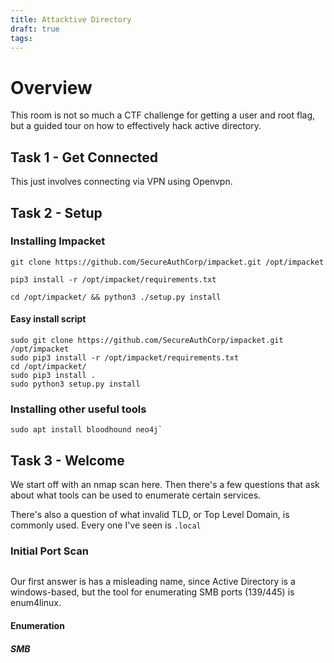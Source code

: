 ```yaml
---
title: Attacktive Directory
draft: true
tags:
---
```

# Overview

This room is not so much a CTF challenge for getting a user and root flag, but a guided tour on how to effectively hack active directory.

## Task 1 - Get Connected

This just involves connecting via VPN using Openvpn.

## Task 2 - Setup

### Installing Impacket
```
git clone https://github.com/SecureAuthCorp/impacket.git /opt/impacket
```

```
pip3 install -r /opt/impacket/requirements.txt
```

```
cd /opt/impacket/ && python3 ./setup.py install
```

#### Easy install script
```
sudo git clone https://github.com/SecureAuthCorp/impacket.git /opt/impacket
sudo pip3 install -r /opt/impacket/requirements.txt
cd /opt/impacket/ 
sudo pip3 install .
sudo python3 setup.py install
```

### Installing other useful tools
```
sudo apt install bloodhound neo4j`
```

## Task 3 - Welcome

We start off with an nmap scan here. Then there's a few questions that ask about what tools can be used to enumerate certain services. 

There's also a question of what invalid TLD, or Top Level Domain, is commonly used. Every one I've seen is `.local`

### Initial Port Scan
```

```

Our first answer is has a misleading name, since Active Directory is a windows-based, but the tool for enumerating SMB ports (139/445) is enum4linux.

#### Enumeration
##### SMB
```

```
